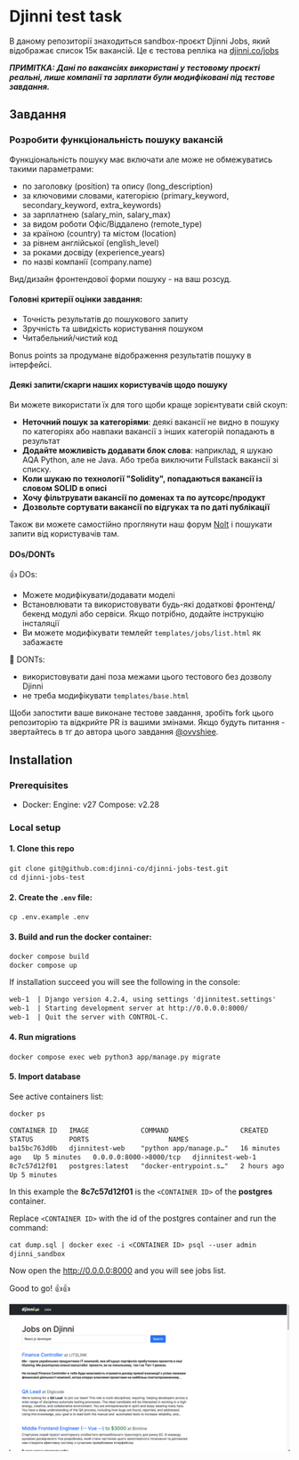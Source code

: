 # Djinni test task

В даному репозиторії знаходиться sandbox-проєкт Djinni Jobs, який відображає список 15к вакансій. Це є тестова репліка на [djinni.co/jobs](https://djinni.co/jobs/)     

**_ПРИМІТКА: Дані по вакансіях використані у тестовому проєкті реальні, лише компанії та зарплати були модифіковані під тестове завдання._**

## Завдання

### Розробити функціональність пошуку вакансій

Функціональність пошуку має включати але може не обмежуватись такими параметрами:
- по заголовку (position) та опису (long_description)
- за ключовими словами, категорією (primary_keyword, secondary_keyword, extra_keywords)
- за зарплатнею (salary_min, salary_max)
- за видом роботи Офіс/Віддалено (remote_type)
- за країною (country) та містом (location)
- за рівнем англійської (english_level)
- за роками досвіду (experience_years)
- по назві компанії (company.name)

Вид/дизайн фронтендової форми пошуку - на ваш розсуд.

#### Головні критерії оцінки завдання:
- Точність результатів до пошукового запиту
- Зручність та швидкість користування пошуком
- Читабельний/чистий код
 
Bonus points за продумане відображення результатів пошуку в інтерфейсі.

#### Деякі запити/скарги наших користувачів щодо пошуку  

Ви можете використати їх для того щоби краще зорієнтувати свій скоуп:

- **Неточний пошук за категоріями**: деякі вакансії не видно в пошуку по категоріях або навпаки вакансії з інших категорій попадають в результат
- **Додайте можливість додавати блок слова**: наприклад, я шукаю AQA Python, але не Java. Або треба виключити Fullstack вакансії зі списку.
- **Коли шукаю по технології "Solidity", попадаються вакансії із словом SOLID в описі**
- **Хочу фільтрувати вакансії по доменах та по аутсорс/продукт**
- **Дозвольте сортувати вакансії по відгуках та по даті публікації**

Також ви можете самостійно проглянути наш форум [Nolt](https://djinni.nolt.io/) і пошукати запити від користувачів там.

#### DOs/DONTs

👍 DOs:
- Можете модифікувати/додавати моделі
- Встановлювати та використовувати будь-які додаткові фронтенд/бекенд модулі або сервіси. Якщо потрібно, додайте інструкцію інсталяції
- Ви можете модифікувати темлейт `templates/jobs/list.html` як забажаєте

🚫 DONTs:
- використовувати дані поза межами цього тестового без дозволу Djinni
- не треба модифікувати `templates/base.html`

Щоби запостити ваше виконане тестове завдання, зробіть fork цього репозиторію та відкрийте PR із вашими змінами.
Якщо будуть питання - звертайтесь в тг до автора цього завдання [@ovvshiee](https://t.me/ovvshieee).

## Installation

### Prerequisites

- Docker: Engine: v27 Compose: v2.28

### Local setup

#### 1. Clone this repo

```
git clone git@github.com:djinni-co/djinni-jobs-test.git
cd djinni-jobs-test
```

#### 2. Create the `.env` file:

```
cp .env.example .env
```

#### 3. Build and run the docker container:

```
docker compose build
docker compose up
```

If installation succeed you will see the following in the console:
```
web-1  | Django version 4.2.4, using settings 'djinnitest.settings'
web-1  | Starting development server at http://0.0.0.0:8000/
web-1  | Quit the server with CONTROL-C.
```

#### 4. Run migrations

```
docker compose exec web python3 app/manage.py migrate
```

#### 5. Import database  

See active containers list:  

```
docker ps
```
```
CONTAINER ID   IMAGE             COMMAND                  CREATED          STATUS         PORTS                    NAMES
ba15bc763d0b   djinnitest-web    "python app/manage.p…"   16 minutes ago   Up 5 minutes   0.0.0.0:8000->8000/tcp   djinnitest-web-1
8c7c57d12f01   postgres:latest   "docker-entrypoint.s…"   2 hours ago      Up 5 minutes   
```

In this example the **8c7c57d12f01** is the `<CONTAINER ID>` of the **postgres** container.  
  
Replace `<CONTAINER ID>` with the id of the postgres container and run the command:

```
cat dump.sql | docker exec -i <CONTAINER ID> psql --user admin djinni_sandbox
```

Now open the http://0.0.0.0:8000 and you will see jobs list.

Good to go! 👍👍

![Djinni Jobs Sandbox](screenshot.png)

